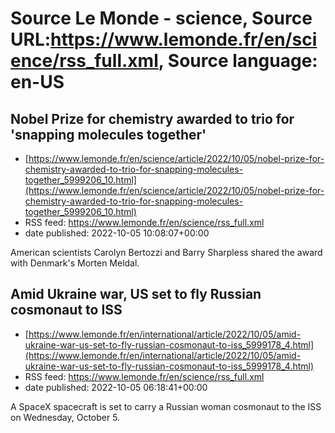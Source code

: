 # Source Le Monde - science, Source URL:https://www.lemonde.fr/en/science/rss_full.xml, Source language: en-US

## Nobel Prize for chemistry awarded to trio for 'snapping molecules together'
 - [https://www.lemonde.fr/en/science/article/2022/10/05/nobel-prize-for-chemistry-awarded-to-trio-for-snapping-molecules-together_5999206_10.html](https://www.lemonde.fr/en/science/article/2022/10/05/nobel-prize-for-chemistry-awarded-to-trio-for-snapping-molecules-together_5999206_10.html)
 - RSS feed: https://www.lemonde.fr/en/science/rss_full.xml
 - date published: 2022-10-05 10:08:07+00:00

American scientists Carolyn Bertozzi and Barry Sharpless shared the award with Denmark's Morten Meldal.

## Amid Ukraine war, US set to fly Russian cosmonaut to ISS
 - [https://www.lemonde.fr/en/international/article/2022/10/05/amid-ukraine-war-us-set-to-fly-russian-cosmonaut-to-iss_5999178_4.html](https://www.lemonde.fr/en/international/article/2022/10/05/amid-ukraine-war-us-set-to-fly-russian-cosmonaut-to-iss_5999178_4.html)
 - RSS feed: https://www.lemonde.fr/en/science/rss_full.xml
 - date published: 2022-10-05 06:18:41+00:00

A SpaceX spacecraft is set to carry a Russian woman cosmonaut to the ISS on Wednesday, October 5.
